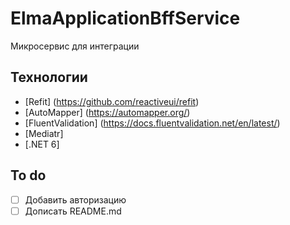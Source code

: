 # ElmaApplicationBffService
Микросервис для интеграции
## Технологии
- [Refit] (https://github.com/reactiveui/refit)
- [AutoMapper] (https://automapper.org/)
- [FluentValidation] (https://docs.fluentvalidation.net/en/latest/)
- [Mediatr]
- [.NET 6]

## To do
- [ ] Добавить авторизацию
- [ ] Дописать README.md
